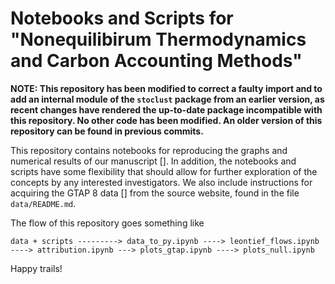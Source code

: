 # Notebooks and Scripts for "Nonequilibirum Thermodynamics and Carbon Accounting Methods" 
**NOTE: This repository has been modified to correct a faulty import and to add
an internal module of the `stoclust` package from an earlier version, as recent
changes have rendered the up-to-date package incompatible with this repository.
No other code has been modified. An older version of this repository can be
found in previous commits.**

This repository contains notebooks for reproducing the graphs and numerical results
of our manuscript []. In addition, the notebooks and scripts have some flexibility that should
allow for further exploration of the concepts by any interested investigators.
We also include instructions for acquiring the GTAP 8 data [] from the source website,
found in the file `data/README.md`.

The flow of this repository goes something like

```
data + scripts ---------> data_to_py.ipynb ----> leontief_flows.ipynb ----> attribution.ipynb ---> plots_gtap.ipynb ----> plots_null.ipynb
```

Happy trails!